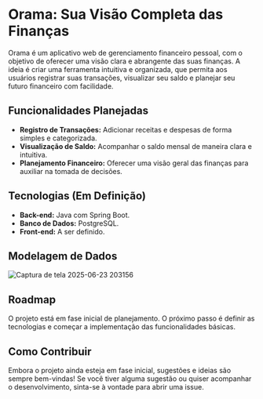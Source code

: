 # Orama: Sua Visão Completa das Finanças

Orama é um aplicativo web de gerenciamento financeiro pessoal, com o objetivo de oferecer uma visão clara e abrangente das suas finanças. A ideia é criar uma ferramenta intuitiva e organizada, que permita aos usuários registrar suas transações, visualizar seu saldo e planejar seu futuro financeiro com facilidade.

## Funcionalidades Planejadas

*   **Registro de Transações:** Adicionar receitas e despesas de forma simples e categorizada.
*   **Visualização de Saldo:** Acompanhar o saldo mensal de maneira clara e intuitiva.
*   **Planejamento Financeiro:** Oferecer uma visão geral das finanças para auxiliar na tomada de decisões.

## Tecnologias (Em Definição)

*   **Back-end:** Java com Spring Boot.
*   **Banco de Dados:** PostgreSQL.
*   **Front-end:** A ser definido.

## Modelagem de Dados
![Captura de tela 2025-06-23 203156](https://github.com/user-attachments/assets/d225e4d8-a986-4db6-ac8c-47603629b07a)

## Roadmap

O projeto está em fase inicial de planejamento. O próximo passo é definir as tecnologias e começar a implementação das funcionalidades básicas.

## Como Contribuir

Embora o projeto ainda esteja em fase inicial, sugestões e ideias são sempre bem-vindas! Se você tiver alguma sugestão ou quiser acompanhar o desenvolvimento, sinta-se à vontade para abrir uma issue.

